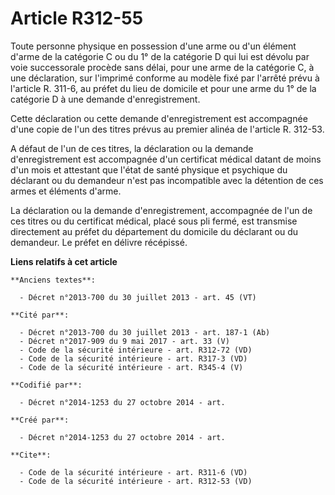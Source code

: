 # Article R312-55

Toute personne physique en possession d'une arme ou d'un élément d'arme de la catégorie C ou du 1° de la catégorie D qui lui
est dévolu par voie successorale procède sans délai, pour une arme de la catégorie C, à une déclaration, sur l'imprimé
conforme au modèle fixé par l'arrêté prévu à l'article R. 311-6, au préfet du lieu de domicile et pour une arme du 1° de la
catégorie D à une demande d'enregistrement. 

Cette déclaration ou cette demande d'enregistrement est accompagnée d'une copie de l'un des titres prévus au premier alinéa
de l'article R. 312-53. 

A défaut de l'un de ces titres, la déclaration ou la demande d'enregistrement est accompagnée d'un certificat médical datant
de moins d'un mois et attestant que l'état de santé physique et psychique du déclarant ou du demandeur n'est pas incompatible
avec la détention de ces armes et éléments d'arme. 

La déclaration ou la demande d'enregistrement, accompagnée de l'un de ces titres ou du certificat médical, placé sous pli
fermé, est transmise directement au préfet du département du domicile du déclarant ou du demandeur. Le préfet en délivre
récépissé.

**Liens relatifs à cet article**

	**Anciens textes**:

	  - Décret n°2013-700 du 30 juillet 2013 - art. 45 (VT)

	**Cité par**:

	  - Décret n°2013-700 du 30 juillet 2013 - art. 187-1 (Ab)
	  - Décret n°2017-909 du 9 mai 2017 - art. 33 (V)
	  - Code de la sécurité intérieure - art. R312-72 (VD)
	  - Code de la sécurité intérieure - art. R317-3 (VD)
	  - Code de la sécurité intérieure - art. R345-4 (V)

	**Codifié par**:

	  - Décret n°2014-1253 du 27 octobre 2014 - art.

	**Créé par**:

	  - Décret n°2014-1253 du 27 octobre 2014 - art.

	**Cite**:

	  - Code de la sécurité intérieure - art. R311-6 (VD)
	  - Code de la sécurité intérieure - art. R312-53 (VD)
